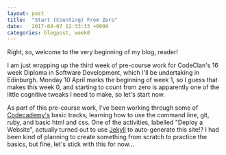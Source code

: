 ```yaml
---
layout: post
title:  "Start (Counting) From Zero"
date:   2017-04-07 12:33:33 +0000
categories: blogpost, week0
---
```

Right, so, welcome to the very beginning of my blog, reader!

I am just wrapping up the third week of pre-course work for CodeClan's 16 week Diploma in Software Development, which I'll be undertaking in Edinburgh. Monday 10 April marks the beginning of week 1, so I guess that makes this week 0, and starting to count from zero is apparently one of the little cognitive tweaks I need to make, so let's start now.

As part of this pre-course work, I've been working through some of [Codecademy's](https://www.codecademy.com) basic tracks, learning how to use the command line, git, ruby, and basic html and css. One of the activities, labelled "Deploy a Website", actually turned out to use [Jekyll](http://jekyllrb.com/) to auto-generate this site!? I had been kind of planning to create something from scratch to practice the basics, but fine, let's stick with this for now...

